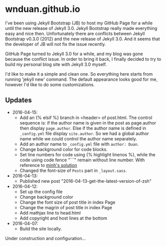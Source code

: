 # wnduan.github.io

I've been using Jekyll Bootstrap (JB) to host my GitHub Page for a while until the new release of Jekyll 3.0. Jekyll Bootstrap really made everything easy and nice then. Unfortunately there are conflicts between Jekyll Bootstrap v0.3.0 (2012) and the new release of Jekyll 3.0. And it seems that the developer of JB
will not fix the issue recently.

GitHub Page turned to Jekyll 3.0 for a while, and my blog was gone because the conflict issue. In order to bring it back, I finally decided to try to build my personal blog site with Jekyll 3.0 myself.

I'd like to make it a simple and clean one. So everything here starts from running 'jekyll new' command. The default appearance looks good for me, however I'd like to do some customizations.

## Updates

- 2016-04-15:
  - Add an {% elsif %} branch in \<header\> of post.html. The control sequence is: if the author name is given in the post as page.author then display `page.author`. Else if the author name is defined in `_config.yml` file display `site.author`. So we had a global author name while we could control the author name separately.
  - Add an author name to `_config.yml` file with `author: Duan`.
  - Change background color for code blocks.
  - Set line numbers for code using \{% highlight <lang> linenos %\}, while the code using code fence "\`\`\`" remain without line number. With reference to [minh's solution](http://www.minh.io/blog/2015/06/28/jekyll-line-numbers/)
  - Changed the font-size of `Posts` part in `_layout.sass`.
- 2016-04-13:
  - Published new post "2016-04-13-get-the-latest-version-of-zsh"
- 2016-04-12:
  - Set up the config file
  - Change background color
  - Change the font size of post title in index Page
  - Change the magrin of post title in index Page
  - Add mathjax line to head.html
  - Add copyright and host lines at the bottom
- 2016-04-07:
  - Build the site locally.


Under construction and configuration...
